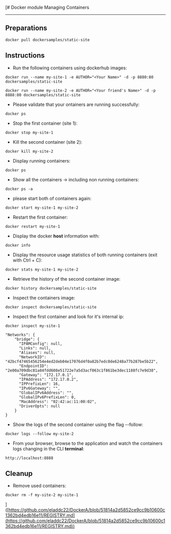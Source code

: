 [# Docker module
Managing Containers

---

## Preparations
```
docker pull dockersamples/static-site
```

## Instructions

 - Run the following containers using dockerhub images:
```
docker run --name my-site-1 -e AUTHOR="<Your Name>" -d -p 8880:80 dockersamples/static-site
```
```
docker run --name my-site-2 -e AUTHOR="<Your friend's Name>" -d -p 8888:80 dockersamples/static-site
```

 - Please validate that your ontainers are running successfully:
```
docker ps
```

 - Stop the first container (site 1):
```
docker stop my-site-1
```

 - Kill the second container (site 2):
```
docker kill my-site-2
```

 - Display running containers:
```
docker ps
```

 - Show all the containers -> including non running containers:
```
docker ps -a
```

 - please start both of containers again:
```
docker start my-site-1 my-site-2
```

 - Restart the first container:
```
docker restart my-site-1
```

 - Display the docker **host** information with:
```
docker info
```

 - Display the resource usage statistics of both running containers (exit with Ctrl + C):
```
docker stats my-site-1 my-site-2
```

 - Retrieve the history of the second container image:
```
docker history dockersamples/static-site
```

 - Inspect the containers image:
```
docker inspect dockersamples/static-site
```

 - Inspect the first container and look for it's internal ip:
```
docker inspect my-site-1
```
```
"Networks": {
    "bridge": {
      "IPAMConfig": null,
      "Links": null,
      "Aliases": null,
      "NetworkID": "42bcf47465456254e4ed2deb04e17076d4f0a82b7edc0de6248a77b287be5b22",
      "EndpointID": "2e00a709dbc81a84fdd608e51722e7a5d3acf063c1f861be3dec1188fc7e9d38",
      "Gateway": "172.17.0.1",
      "IPAddress": "172.17.0.2",
      "IPPrefixLen": 16,
      "IPv6Gateway": "",
      "GlobalIPv6Address": "",
      "GlobalIPv6PrefixLen": 0,
      "MacAddress": "02:42:ac:11:00:02",
      "DriverOpts": null
    }
}
```

 - Show the logs of the second container using the flag --follow:
```
docker logs --follow my-site-2
```

 - From your browser, browse to the application and watch the containers logs changing in the CLI **terminal**:
```
http://localhost:8888
```

## Cleanup

 - Remove used containers:
```
docker rm -f my-site-2 my-site-1
```

]([https://github.com/eladdc22/DockerA/blob/51814a2d5852ce9cc9b10600c1362bd4edb16e11/REGISTRY.md](https://github.com/eladdc22/DockerA/blob/51814a2d5852ce9cc9b10600c1362bd4edb16e11/REGISTRY.md))
